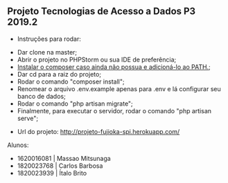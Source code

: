 ## Projeto Tecnologias de Acesso a Dados P3 2019.2

- Instruções para rodar:

* Dar clone na master;
* Abrir o projeto no PHPStorm ou sua IDE de preferência;
* <a href="https://getcomposer.org/download/">Instalar o composer caso ainda não possua e adicioná-lo ao PATH.</a>;
* Dar cd para a raiz do projeto;
* Rodar o comando "composer install";
* Renomear o arquivo .env.example apenas para .env e lá configurar seu banco de dados;
* Rodar o comando "php artisan migrate";
* Finalmente, para executar o servidor, rodar o comando "php artisan serve";

- Url do projeto: http://projeto-fujioka-spi.herokuapp.com/

Alunos: 
* 1620016081 | Massao Mitsunaga
* 1820023768 | Carlos Barbosa
* 1820023939 | Ítalo Brito

